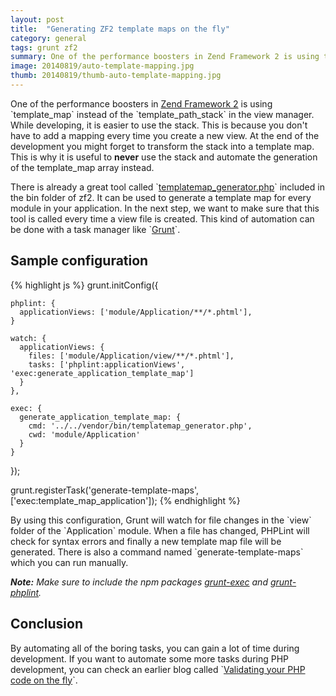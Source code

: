 ```yaml
---
layout: post
title:  "Generating ZF2 template maps on the fly"
category: general
tags: grunt zf2
summary: One of the performance boosters in Zend Framework 2 is using template_map instead of template_path_stack in the view manager. While developing, it is easier to use the stack. This is because you don't have to add a mapping every time you create a new view. At the end of the development you might forget to transform the stack into a template map. This is why it is useful to <strong>never</strong> use the stack and automate the generation of the template_map array instead.
image: 20140819/auto-template-mapping.jpg
thumb: 20140819/thumb-auto-template-mapping.jpg
---
```


<p>
    One of the performance boosters in
     <a href="http://framework.zend.com/" target="_blank">Zend Framework 2</a>
     is using `template_map` instead of the `template_path_stack` in the view manager.
     While developing, it is easier to use the stack.
     This is because you don't have to add a mapping every time you create a new view.
     At the end of the development you might forget to transform the stack into a template map.
     This is why it is useful to <strong>never</strong> use the stack and automate the generation of the template_map array instead.
</p>
<p>
    There is already a great tool called
     `<a href="https://github.com/zendframework/zf2/blob/master/bin/templatemap_generator.php" target="_blank">templatemap_generator.php</a>`
     included in the bin folder of zf2.
     It can be used to generate a template map for every module in your application.
     In the next step, we want to make sure that this tool is called every time a view file is created.
     This kind of automation can be done with a task manager like
     `<a href="http://gruntjs.com/" target="_blank">Grunt</a>`.
</p>

## Sample configuration

{% highlight js %}
grunt.initConfig({

    phplint: {
      applicationViews: ['module/Application/**/*.phtml'],
    }

    watch: {
      applicationViews: {
        files: ['module/Application/view/**/*.phtml'],
        tasks: ['phplint:applicationViews', 'exec:generate_application_template_map']
      }
    },

    exec: {
      generate_application_template_map: {
        cmd: '../../vendor/bin/templatemap_generator.php',
        cwd: 'module/Application'
      }
    }

});

grunt.registerTask('generate-template-maps', ['exec:template_map_application']);
{% endhighlight %}

<p>
    By using this configuration, Grunt will watch for file changes in the `view` folder of the `Application` module.
     When a file has changed, PHPLint will check for syntax errors and finally a new template map file will be generated.
     There is also a command named `generate-template-maps` which you can run manually.
</p>

<p>
    <em>
        <strong>Note:</strong>
        Make sure to include the npm packages
        <a href="https://www.npmjs.org/package/grunt-exec" target="_blank">grunt-exec</a>
        and
        <a href="https://npmjs.org/package/grunt-phplint" target="_blank">grunt-phplint</a>.
    </em>
</p>

## Conclusion

<p>
    By automating all of the boring tasks, you can gain a lot of time during development.
     If you want to automate some more tasks during PHP development, you can check an earlier blog called
     `<a href="http://veewee.github.io/blog/validating-your-php-code-on-the-fly/">Validating your PHP code on the fly</a>`.
</p>